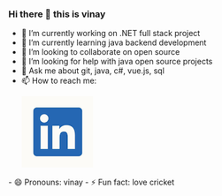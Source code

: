 ### Hi there 👋 this is vinay

- 🔭 I’m currently working on .NET full stack project
- 🌱 I’m currently learning java backend development
- 👯 I’m looking to collaborate on open source
- 🤔 I’m looking for help with java open source projects
- 💬 Ask me about git, java, c#, vue.js, sql
- 📫 How to reach me:
  <p align="left"> 
  <a href="www.linkedin.com/in/vinay-kumar3757">
    <img src="https://github.com/chelpuri/chelpuri/blob/main/linkedin.png" alt="linkedin" />
 </a>
 </p>
- 😄 Pronouns: vinay
- ⚡ Fun fact: love cricket

